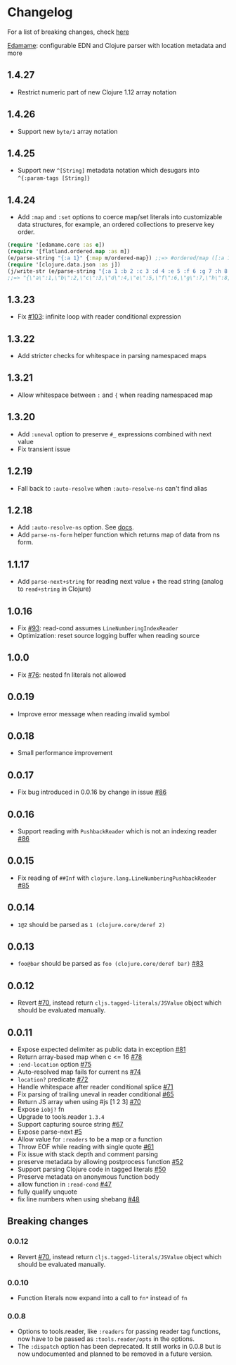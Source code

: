 # Changelog

For a list of breaking changes, check [here](#breaking-changes)

[Edamame](https://github.com/borkdude/edamame): configurable EDN and Clojure parser with location metadata and more

## 1.4.27

- Restrict numeric part of new Clojure 1.12 array notation

## 1.4.26

- Support new `byte/1` array notation

## 1.4.25

- Support new `^[String]` metadata notation which desugars into `^{:param-tags [String]}`

## 1.4.24

- Add `:map` and `:set` options to coerce map/set literals into customizable data structures, for example, an ordered collections to preserve key order.

``` clojure
(require '[edamame.core :as e])
(require '[flatland.ordered.map :as m])
(e/parse-string "{:a 1}" {:map m/ordered-map}) ;;=> #ordered/map ([:a 1])
(require '[clojure.data.json :as j])
(j/write-str (e/parse-string "{:a 1 :b 2 :c 3 :d 4 :e 5 :f 6 :g 7 :h 8 :i 9 :j 10 :k 11 :l 12}" {:map m/ordered-map}))
;;=> "{\"a\":1,\"b\":2,\"c\":3,\"d\":4,\"e\":5,\"f\":6,\"g\":7,\"h\":8,\"i\":9,\"j\":10,\"k\":11,\"l\":12}"
```

## 1.3.23

- Fix [#103](https://github.com/borkdude/edamame/issues/103): infinite loop with reader conditional expression

## 1.3.22

- Add stricter checks for whitespace in parsing namespaced maps

## 1.3.21

- Allow whitespace between `:` and `{` when reading namespaced map

## 1.3.20

- Add `:uneval` option to preserve `#_` expressions combined with next value
- Fix transient issue

## 1.2.19

- Fall back to `:auto-resolve` when `:auto-resolve-ns` can't find alias

## 1.2.18

- Add `:auto-resolve-ns` option. See [docs](https://github.com/borkdude/edamame#auto-resolve-ns).
- Add `parse-ns-form` helper function which returns map of data from ns form.

## 1.1.17

- Add `parse-next+string` for reading next value + the read string (analog to `read+string` in Clojure)

## 1.0.16

- Fix [#93](https://github.com/borkdude/edamame/issues/93): read-cond assumes `LineNumberingIndexReader`
- Optimization: reset source logging buffer when reading source

## 1.0.0

- Fix [#76](https://github.com/borkdude/edamame/issues/76): nested fn literals not allowed

## 0.0.19

- Improve error message when reading invalid symbol

## 0.0.18

- Small performance improvement

## 0.0.17

- Fix bug introduced in 0.0.16 by change in issue [#86](https://github.com/borkdude/edamame/issues/86)

## 0.0.16

- Support reading with `PushbackReader` which is not an indexing reader [#86](https://github.com/borkdude/edamame/issues/86)

## 0.0.15

- Fix reading of `##Inf` with `clojure.lang.LineNumberingPushbackReader` [#85](https://github.com/borkdude/edamame/issues/85)

## 0.0.14

- `1@2` should be parsed as `1 (clojure.core/deref 2)`

## 0.0.13

- `foo@bar` should be parsed as `foo (clojure.core/deref bar)` [#83](https://github.com/borkdude/edamame/issues/83)

## 0.0.12

- Revert [#70](https://github.com/borkdude/edamame/issues/70), instead return `cljs.tagged-literals/JSValue` object which should
  be evaluated manually.

## 0.0.11

- Expose expected delimiter as public data in exception [#81](https://github.com/borkdude/edamame/issues/81)
- Return array-based map when c <= 16 [#78](https://github.com/borkdude/edamame/issues/78)
- `:end-location` option [#75](https://github.com/borkdude/edamame/issues/75)
- Auto-resolved map fails for current ns [#74](https://github.com/borkdude/edamame/issues/74)
- `location?` predicate [#72](https://github.com/borkdude/edamame/issues/72)
- Handle whitespace after reader conditional splice [#71](https://github.com/borkdude/edamame/issues/71)
- Fix parsing of trailing uneval in reader conditional [#65](https://github.com/borkdude/edamame/issues/65)
- Return JS array when using #js [1 2 3] [#70](https://github.com/borkdude/edamame/issues/70)
- Expose `iobj?` fn
- Upgrade to tools.reader `1.3.4`
- Support capturing source string [#67](https://github.com/borkdude/edamame/issues/67)
- Expose parse-next [#5](https://github.com/borkdude/edamame/issues/5)
- Allow value for `:readers` to be a map or a function
- Throw EOF while reading with single quote [#61](https://github.com/borkdude/edamame/issues/61)
- Fix issue with stack depth and comment parsing
- preserve metadata by allowing postprocess function [#52](https://github.com/borkdude/edamame/issues/52)
- Support parsing Clojure code in tagged literals [#50](https://github.com/borkdude/edamame/issues/50)
- Preserve metadata on anonymous function body
- allow function in `:read-cond` [#47](https://github.com/borkdude/edamame/issues/47)
- fully qualify unquote
- fix line numbers when using shebang [#48](https://github.com/borkdude/edamame/issues/48)

## Breaking changes

### 0.0.12

- Revert [#70](https://github.com/borkdude/edamame/issues/70), instead return `cljs.tagged-literals/JSValue` object which should
  be evaluated manually.

### 0.0.10

- Function literals now expand into a call to `fn*` instead of `fn`

### 0.0.8

- Options to tools.reader, like `:readers` for passing reader tag functions, now
have to be passed as `:tools.reader/opts` in the options.
- The `:dispatch` option has been deprecated. It still works in 0.0.8 but is now undocumented and planned to be removed in a future version.
